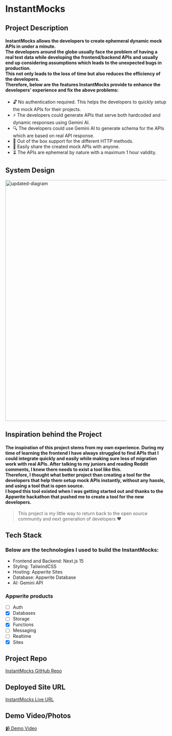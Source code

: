 # InstantMocks

## Project Description

#### InstantMocks allows the developers to create ephemeral dynamic mock APIs in under a minute. <br/> The developers around the globe usually face the problem of having a real test data while developing the frontend/backend APIs and usually end up considering assumptions which leads to the unexpected bugs in production. <br/> This not only leads to the loss of time but also reduces the efficiency of the developers. <br/> Therefore, below are the features InstantMocks provide to enhance the developers' experience and fix the above problems:

- 🔓 No authentication required. This helps the developers to quickly setup the mock APIs for their projects.
- ⚡ The developers could generate APIs that serve both hardcoded and dynamic responses using Gemini AI.
- 🔍 The developers could use Gemini AI to generate schema for the APIs which are based on real API response.
- 💫 Out of the box support for the different HTTP methods.
- 🔄 Easily share the created mock APIs with anyone.
- ⏳ The APIs are ephemeral by nature with a maximum 1 hour validity.

## System Design 
<img width="750" height="750" alt="updated-diagram" src="https://github.com/user-attachments/assets/710873f9-38df-4c40-a75e-5638d0c2cb72" />


## Inspiration behind the Project

#### The inspiration of this project stems from my own experience. During my time of learning the frontend I have always struggled to find APIs that I could integrate quickly and easily while making sure less of migration work with real APIs. After talking to my juniors and reading Reddit comments, I knew there needs to exist a tool like this. <br/> Therefore, I thought what better project than creating a tool for the developers that help them setup mock APIs instantly, without any hassle, and using a tool that is open source. <br/> I hoped this tool existed when I was getting started out and thanks to the Appwrite hackathon that pushed me to create a tool for the new developers.

> This project is my little way to return back to the open source community and next generation of developers ❤️

## Tech Stack

### Below are the technologies I used to build the InstantMocks:

- Frontend and Backend: Next.js 15
- Styling: TailwindCSS
- Hosting: Appwrite Sites
- Database: Appwrite Database
- AI: Gemini API

### Appwrite products

- [ ] Auth
- [x] Databases
- [ ] Storage
- [x] Functions
- [ ] Messaging
- [ ] Realtime
- [x] Sites

## Project Repo

[InstantMocks GitHub Repo](https://github.com/GurneeshBudhiraja/InstantMocks)

## Deployed Site URL

[InstantMocks Live URL](https://instantmocks.appwrite.network/)

## Demo Video/Photos

[📹 Demo Video](https://www.youtube.com/watch?v=8V3X67cZCSA)
